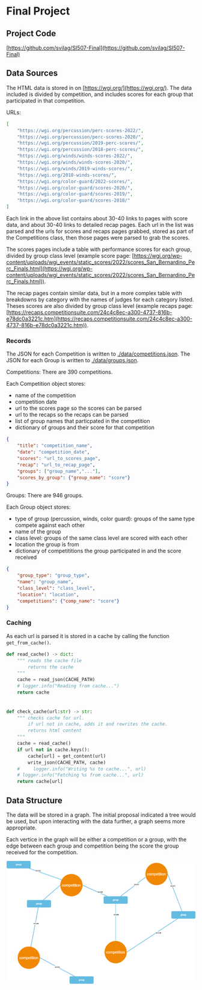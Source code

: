 # Final Project

## Project Code

[https://github.com/svilag/SI507-Final](https://github.com/svilag/SI507-Final)

## Data Sources

The HTML data is stored in on [https://wgi.org/](https://wgi.org/). The data included is divided by competition, and includes scores for each group that participated in that competition.

URLs:

```json
[
    "https://wgi.org/percussion/perc-scores-2022/",
    "https://wgi.org/percussion/perc-scores-2020/",
    "https://wgi.org/percussion/2019-perc-scores/",
    "https://wgi.org/percussion/2018-perc-scores/",
    "https://wgi.org/winds/winds-scores-2022/",
    "https://wgi.org/winds/winds-scores-2020/",
    "https://wgi.org/winds/2019-winds-scores/",
    "https://wgi.org/2018-winds-scores/",
    "https://wgi.org/color-guard/2022-scores/",
    "https://wgi.org/color-guard/scores-2020/",
    "https://wgi.org/color-guard/scores-2019/",
    "https://wgi.org/color-guard/scores-2018/"
]
```

Each link in the above list contains about 30-40 links to pages with score data, and about 30-40 links to detailed recap pages. Each url in the list was parsed and the urls for scores and recaps pages grabbed, stored as part of the Competitions class, then those pages were parsed to grab the scores.

The scores pages include a table with performance scores for each group, divided by group class level (example score page: [https://wgi.org/wp-content/uploads/wgi_events/static_scores/2022/scores_San_Bernardino_Perc_Finals.html](https://wgi.org/wp-content/uploads/wgi_events/static_scores/2022/scores_San_Bernardino_Perc_Finals.html)).

The recap pages contain similar data, but in a more complex table with breakdowns by category with the names of judges for each category listed. Theses scores are also divided by group class level (example recaps page: [https://recaps.competitionsuite.com/24c4c8ec-a300-4737-816b-e78dc0a3221c.htm](https://recaps.competitionsuite.com/24c4c8ec-a300-4737-816b-e78dc0a3221c.htm)).

### Records

The JSON for each Competition is written to [./data/competitions.json](./data/competitions.json). The JSON for each Group is written to [./data/groups.json](./data/groups.json).

Competitions: There are 390 competitions.

Each Competition object stores:

- name of the competition
- competition date
- url to the scores page so the scores can be parsed
- url to the recaps so the recaps can be parsed
- list of group names that particpated in the competition
- dictionary of groups and their score for that competition

```json
{
    "title": "competition_name",
    "date": "competition_date",
    "scores": "url_to_scores_page",
    "recap": "url_to_recap_page",
    "groups": ["group_name","..."],
    "scores_by_group": {"group_name": "score"}
}
```

Groups: There are 946 groups.

Each Group object stores:

- type of group (percussion, winds, color guard): groups of the same type compete against each other
- name of the group
- class level: groups of the same class level are scored with each other
- location the group is from
- dictionary of competititions the group participated in and the score received

```json
{
    "group_type": "group_type",
    "name": "group_name",
    "class_level": "class_level",
    "location": "location",
    "competitions": {"comp_name": "score"}
}
```

### Caching

As each url is parsed it is stored in a cache by calling the function `get_from_cache()`.

```python
def read_cache() -> dict:
    """ reads the cache file
        returns the cache
    """
    cache = read_json(CACHE_PATH)
    # logger.info("Reading from cache...")
    return cache


def check_cache(url:str) -> str:
    """ checks cache for url.
        if url not in cache, adds it and rewrites the cache.
        returns html content
    """
    cache = read_cache()
    if url not in cache.keys():
        cache[url] = get_content(url)
        write_json(CACHE_PATH, cache)
    #     logger.info("Writing %s to cache...", url)
    # logger.info("Fetching %s from cache...", url)
    return cache[url]
```

## Data Structure

The data will be stored in a graph. The initial proposal indicated a tree would be used, but upon interacting with the data further, a graph seems more appropriate.

Each vertice in the graph will be either a competition or a group, with the edge between each group and competition being the score the group received for the competition.

![graph of competitions and groups, linked by scores](./graph.png)


